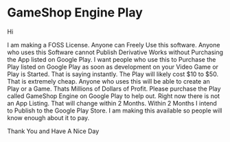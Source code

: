 # GameShop Engine Play

Hi

I am making a FOSS License.  Anyone can Freely Use this software.  Anyone who uses this Software cannot Publish Derivative Works without Purchasing the App listed on Google Play.
I want people who use this to Purchase the Play listed on Google Play as soon as development on your Video Game or Play is Started.  That is saying instantly.  The Play will likely cost $10 to $50.  That is
extremely cheap.  Anyone who uses this will be able to create an Play or a Game.  Thats Millions of Dollars of Profit.  Please purchase the Play called GameShop Engine on Google Play to help out. 
Right now there is not an App Listing.  That will change within 2 Months.  Within 2 Months I intend to Publish to the Google Play Store.  I am making this available so people will know enough about it
to pay.

Thank You and Have A Nice Day
